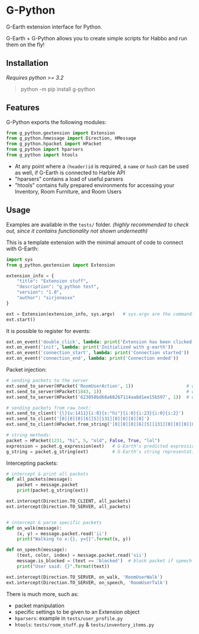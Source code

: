 # G-Python
 G-Earth extension interface for Python. 
 
 G-Earth + G-Python allows you to create simple scripts for Habbo and run them on the fly!
 
## Installation
_Requires python >= 3.2_

> python -m pip install g-python

## Features
G-Python exports the following modules:

```python
from g_python.gextension import Extension
from g_python.hmessage import Direction, HMessage
from g_python.hpacket import HPacket
from g_python import hparsers
from g_python import htools
```

* At any point where a `(header)id` is required, a `name` or `hash` can be used as well, if G-Earth is connected to Harble API
* "hparsers" contains a load of useful parsers
* "htools" contains fully prepared environments for accessing your Inventory, Room Furniture, and Room Users


## Usage

Examples are available in the `tests/` folder. _(highly recommended to check out, since it contains functionality not shown underneath)_

This is a template extension with the minimal amount of code to connect with G-Earth:

```python
import sys
from g_python.gextension import Extension

extension_info = {
    "title": "Extension stuff",
    "description": "g_python test",
    "version": "1.0",
    "author": "sirjonasxx"
}

ext = Extension(extension_info, sys.argv)   # sys.argv are the commandline arguments, for example ['-p', '9092'] (G-Earth's extensions port)
ext.start()
```
It is possible to register for events:
```python
ext.on_event('double_click', lambda: print('Extension has been clicked'))
ext.on_event('init', lambda: print('Initialized with g-earth'))
ext.on_event('connection_start', lambda: print('Connection started'))
ext.on_event('connection_end', lambda: print('Connection ended'))
```
Packet injection:
```python
# sending packets to the server
ext.send_to_server(HPacket('RoomUserAction', 1))                    # wave using harble api name
ext.send_to_server(HPacket(1843, 1))                                # wave using header Id
ext.send_to_server(HPacket('623058bd68a68267114aa8d1ee15b597', 1))  # wave using harble api hash

# sending packets from raw text:
ext.send_to_client('{l}{u:1411}{i:0}{s:"hi"}{i:0}{i:23}{i:0}{i:2}')
ext.send_to_client('[0][0][0][6][5][131][0][0][0][0]')
ext.send_to_client(HPacket.from_string('[0][0][0][6][5][131][0][0][0][0]', ext))

# string methods: 
packet = HPacket(1231, "hi", 5, "old", False, True, "lol")
expression = packet.g_expression(ext)   # G-Earth's predicted expression
g_string = packet.g_string(ext)         # G-Earth's string representation
```
Intercepting packets:
```python
# intercept & print all packets
def all_packets(message):
    packet = message.packet
    print(packet.g_string(ext))

ext.intercept(Direction.TO_CLIENT, all_packets)
ext.intercept(Direction.TO_SERVER, all_packets)


# intercept & parse specific packets
def on_walk(message):
    (x, y) = message.packet.read('ii')
    print("Walking to x:{}, y={}".format(x, y))

def on_speech(message):
    (text, color, index) = message.packet.read('sii')
    message.is_blocked = (text == 'blocked')  # block packet if speech equals "blocked"
    print("User said: {}".format(text))

ext.intercept(Direction.TO_SERVER, on_walk, 'RoomUserWalk')
ext.intercept(Direction.TO_SERVER, on_speech, 'RoomUserTalk')
```
There is much more, such as:
 * packet manipulation 
 * specific settings to be given to an Extension object
 * `hparsers`: example in `tests/user_profile.py`
 * `htools`: `tests/room_stuff.py` & `tests/inventory_items.py`
